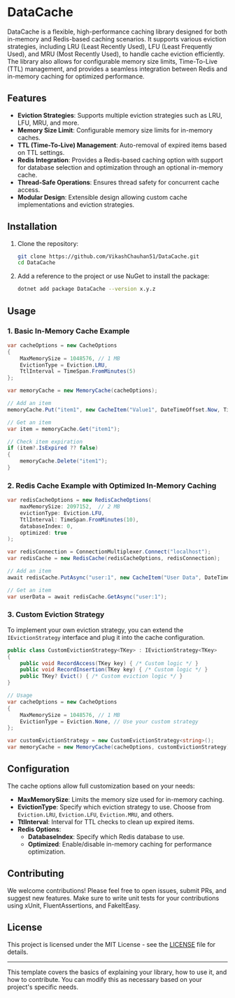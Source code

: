 
# DataCache

DataCache is a flexible, high-performance caching library designed for both in-memory and Redis-based caching scenarios. It supports various eviction strategies, including LRU (Least Recently Used), LFU (Least Frequently Used), and MRU (Most Recently Used), to handle cache eviction efficiently. The library also allows for configurable memory size limits, Time-To-Live (TTL) management, and provides a seamless integration between Redis and in-memory caching for optimized performance.

## Features

- **Eviction Strategies**: Supports multiple eviction strategies such as LRU, LFU, MRU, and more.
- **Memory Size Limit**: Configurable memory size limits for in-memory caches.
- **TTL (Time-To-Live) Management**: Auto-removal of expired items based on TTL settings.
- **Redis Integration**: Provides a Redis-based caching option with support for database selection and optimization through an optional in-memory cache.
- **Thread-Safe Operations**: Ensures thread safety for concurrent cache access.
- **Modular Design**: Extensible design allowing custom cache implementations and eviction strategies.

## Installation

1. Clone the repository:
    ```bash
    git clone https://github.com/VikashChauhan51/DataCache.git
    cd DataCache
    ```

2. Add a reference to the project or use NuGet to install the package:
    ```bash
    dotnet add package DataCache --version x.y.z
    ```

## Usage

### 1. Basic In-Memory Cache Example

```csharp
var cacheOptions = new CacheOptions
{
    MaxMemorySize = 1048576, // 1 MB
    EvictionType = Eviction.LRU,
    TtlInterval = TimeSpan.FromMinutes(5)
};

var memoryCache = new MemoryCache(cacheOptions);

// Add an item
memoryCache.Put("item1", new CacheItem("Value1", DateTimeOffset.Now, TimeSpan.FromMinutes(10)));

// Get an item
var item = memoryCache.Get("item1");

// Check item expiration
if (item?.IsExpired ?? false)
{
    memoryCache.Delete("item1");
}
```

### 2. Redis Cache Example with Optimized In-Memory Caching

```csharp
var redisCacheOptions = new RedisCacheOptions(
    maxMemorySize: 2097152,  // 2 MB
    evictionType: Eviction.LFU,
    TtlInterval: TimeSpan.FromMinutes(10),
    databaseIndex: 0,
    optimized: true
);

var redisConnection = ConnectionMultiplexer.Connect("localhost");
var redisCache = new RedisCache(redisCacheOptions, redisConnection);

// Add an item
await redisCache.PutAsync("user:1", new CacheItem("User Data", DateTimeOffset.Now, TimeSpan.FromMinutes(30)));

// Get an item
var userData = await redisCache.GetAsync("user:1");
```

### 3. Custom Eviction Strategy

To implement your own eviction strategy, you can extend the `IEvictionStrategy` interface and plug it into the cache configuration.

```csharp
public class CustomEvictionStrategy<TKey> : IEvictionStrategy<TKey>
{
    public void RecordAccess(TKey key) { /* Custom logic */ }
    public void RecordInsertion(TKey key) { /* Custom logic */ }
    public TKey? Evict() { /* Custom eviction logic */ }
}

// Usage
var cacheOptions = new CacheOptions
{
    MaxMemorySize = 1048576, // 1 MB
    EvictionType = Eviction.None, // Use your custom strategy
};

var customEvictionStrategy = new CustomEvictionStrategy<string>();
var memoryCache = new MemoryCache(cacheOptions, customEvictionStrategy);
```

## Configuration

The cache options allow full customization based on your needs:

- **MaxMemorySize**: Limits the memory size used for in-memory caching.
- **EvictionType**: Specify which eviction strategy to use. Choose from `Eviction.LRU`, `Eviction.LFU`, `Eviction.MRU`, and others.
- **TtlInterval**: Interval for TTL checks to clean up expired items.
- **Redis Options**:
  - **DatabaseIndex**: Specify which Redis database to use.
  - **Optimized**: Enable/disable in-memory caching for performance optimization.

## Contributing

We welcome contributions! Please feel free to open issues, submit PRs, and suggest new features. Make sure to write unit tests for your contributions using xUnit, FluentAssertions, and FakeItEasy.

## License

This project is licensed under the MIT License - see the [LICENSE](LICENSE) file for details.

---

This template covers the basics of explaining your library, how to use it, and how to contribute. You can modify this as necessary based on your project's specific needs.
